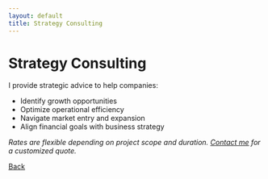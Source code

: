 ```yaml
---
layout: default
title: Strategy Consulting
---
```


# Strategy Consulting

I provide strategic advice to help companies:

- Identify growth opportunities  
- Optimize operational efficiency  
- Navigate market entry and expansion  
- Align financial goals with business strategy
  
*Rates are flexible depending on project scope and duration. [Contact me](contact.md) for a customized quote.*

[Back](index.md)
